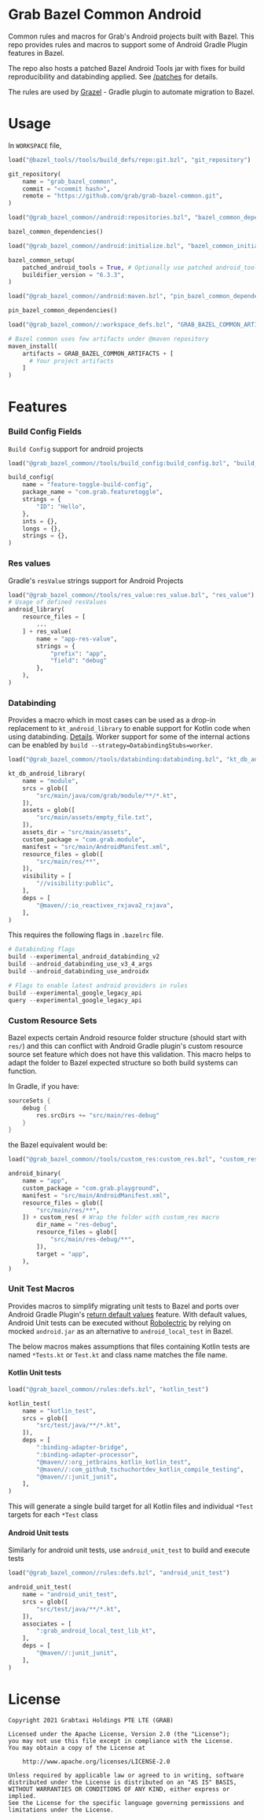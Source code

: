 # Grab Bazel Common Android

Common rules and macros for Grab's Android projects built with Bazel. This repo provides rules and macros to support some of Android Gradle
Plugin features in Bazel.

The repo also hosts a patched Bazel Android Tools jar with fixes for build reproducibility and databinding applied.
See [/patches](https://github.com/grab/grab-bazel-common/tree/master/patches) for details.

The rules are used by [Grazel](https://github.com/grab/Grazel) - Gradle plugin to automate migration to Bazel.

# Usage

In `WORKSPACE` file,

```python
load("@bazel_tools//tools/build_defs/repo:git.bzl", "git_repository")

git_repository(
    name = "grab_bazel_common",
    commit = "<commit hash>",
    remote = "https://github.com/grab/grab-bazel-common.git",
)

load("@grab_bazel_common//android:repositories.bzl", "bazel_common_dependencies")

bazel_common_dependencies()

load("@grab_bazel_common//android:initialize.bzl", "bazel_common_initialize")

bazel_common_setup(
    patched_android_tools = True, # Optionally use patched android_tools jars
    buildifier_version = "6.3.3",
)

load("@grab_bazel_common//android:maven.bzl", "pin_bazel_common_dependencies")

pin_bazel_common_dependencies()

load("@grab_bazel_common//:workspace_defs.bzl", "GRAB_BAZEL_COMMON_ARTIFACTS")

# Bazel common uses few artifacts under @maven repository
maven_install(
    artifacts = GRAB_BAZEL_COMMON_ARTIFACTS + [
      # Your project artifacts 
    ]
)    
```

# Features

### Build Config Fields

`Build Config` support for android projects

```python
load("@grab_bazel_common//tools/build_config:build_config.bzl", "build_config")

build_config(
    name = "feature-toggle-build-config",
    package_name = "com.grab.featuretoggle",
    strings = {
        "ID": "Hello",
    },
    ints = {},
    longs = {},
    strings = {},
)
```

### Res values

Gradle's `resValue` strings support for Android Projects

```python
load("@grab_bazel_common//tools/res_value:res_value.bzl", "res_value")
# Usage of defined resValues
android_library(
    resource_files = [
        ...
    ] + res_value(
        name = "app-res-value",
        strings = {
            "prefix": "app",
            "field": "debug"
        },
    ),
)
```   

### Databinding

Provides a macro which in most cases can be used as a drop-in replacement to `kt_android_library` to enable support for Kotlin code when
using databinding. [Details](https://github.com/grab/grab-bazel-common/blob/documentation/tools/databinding/databinding.bzl). Worker support
for some of the internal actions can be enabled by `build --strategy=DatabindingStubs=worker`.

```python
load("@grab_bazel_common//tools/databinding:databinding.bzl", "kt_db_android_library")

kt_db_android_library(
    name = "module",
    srcs = glob([
        "src/main/java/com/grab/module/**/*.kt",
    ]),
    assets = glob([
        "src/main/assets/empty_file.txt",
    ]),
    assets_dir = "src/main/assets",
    custom_package = "com.grab.module",
    manifest = "src/main/AndroidManifest.xml",
    resource_files = glob([
        "src/main/res/**",
    ]),
    visibility = [
        "//visibility:public",
    ],
    deps = [
        "@maven//:io_reactivex_rxjava2_rxjava",
    ],
)
```

This requires the following flags in `.bazelrc` file.

```python
# Databinding flags
build --experimental_android_databinding_v2
build --android_databinding_use_v3_4_args
build --android_databinding_use_androidx

# Flags to enable latest android providers in rules
build --experimental_google_legacy_api
query --experimental_google_legacy_api
```

### Custom Resource Sets

Bazel expects certain Android resource folder structure (should start with `res/`) and this can conflict with Android Gradle plugin's custom
resource source set feature which does not have this validation. This macro helps to adapt the folder to Bazel expected structure so both
build systems can function.

In Gradle, if you have:

```groovy
sourceSets {
    debug {
        res.srcDirs += "src/main/res-debug"
    }
}
```

the Bazel equivalent would be:

```python
load("@grab_bazel_common//tools/custom_res:custom_res.bzl", "custom_res")

android_binary(
    name = "app",
    custom_package = "com.grab.playground",
    manifest = "src/main/AndroidManifest.xml",
    resource_files = glob([
        "src/main/res/**",
    ]) + custom_res( # Wrap the folder with custom_res macro
        dir_name = "res-debug",
        resource_files = glob([
            "src/main/res-debug/**",
        ]),
        target = "app",
    ),
)
```

### Unit Test Macros

Provides macros to simplify migrating unit tests to Bazel and ports over Android Gradle
Plugin's [return default values](https://developer.android.com/studio/test/index.html#test_options) feature. With default values, Android
Unit tests can be executed without [Robolectric](http://robolectric.org) by relying on mocked `android.jar` as an alternative
to `android_local_test` in Bazel.

The below macros makes assumptions that files containing Kotlin tests are named `*Tests.kt` or `Test.kt` and class name matches the file
name.

#### Kotlin Unit tests

```python
load("@grab_bazel_common//rules:defs.bzl", "kotlin_test")

kotlin_test(
    name = "kotlin_test",
    srcs = glob([
        "src/test/java/**/*.kt",
    ]),
    deps = [
        ":binding-adapter-bridge",
        ":binding-adapter-processor",
        "@maven//:org_jetbrains_kotlin_kotlin_test",
        "@maven//:com_github_tschuchortdev_kotlin_compile_testing",
        "@maven//:junit_junit",
    ],
)
```

This will generate a single build target for all Kotlin files and individual `*Test` targets for each `*Test`
class

#### Android Unit tests

Similarly for android unit tests, use `android_unit_test` to build and execute tests

```python
load("@grab_bazel_common//rules:defs.bzl", "android_unit_test")

android_unit_test(
    name = "android_unit_test",
    srcs = glob([
        "src/test/java/**/*.kt",
    ]),
    associates = [
        ":grab_android_local_test_lib_kt",
    ],
    deps = [
        "@maven//:junit_junit",
    ],
)
```

# License

```
Copyright 2021 Grabtaxi Holdings PTE LTE (GRAB)

Licensed under the Apache License, Version 2.0 (the "License");
you may not use this file except in compliance with the License.
You may obtain a copy of the License at

    http://www.apache.org/licenses/LICENSE-2.0

Unless required by applicable law or agreed to in writing, software
distributed under the License is distributed on an "AS IS" BASIS,
WITHOUT WARRANTIES OR CONDITIONS OF ANY KIND, either express or implied.
See the License for the specific language governing permissions and
limitations under the License.
```

